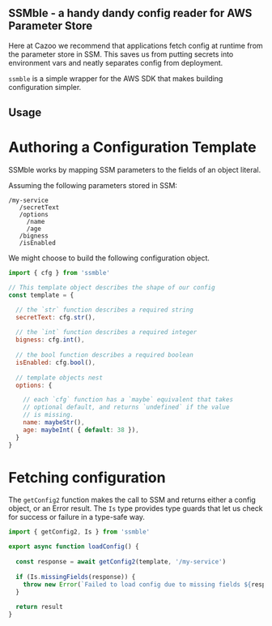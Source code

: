 SSMble - a handy dandy config reader for AWS Parameter Store
------------------------------------------------------------

Here at Cazoo we recommend that applications fetch config at runtime from the
parameter store in SSM. This saves us from putting secrets into environment vars
and neatly separates config from deployment.

`ssmble` is a simple wrapper for the AWS SDK that makes building configuration simpler.

Usage
-----

Authoring a Configuration Template
===================================

SSMble works by mapping SSM parameters to the fields of an object literal.

Assuming the following parameters stored in SSM:

```
/my-service
   /secretText
   /options
     /name
     /age
   /bigness
   /isEnabled
```

We might choose to build the following configuration object.

```js
import { cfg } from 'ssmble'

// This template object describes the shape of our config
const template = {

  // the `str` function describes a required string
  secretText: cfg.str(),
  
  // the `int` function describes a required integer
  bigness: cfg.int(),
  
  // the bool function describes a required boolean
  isEnabled: cfg.bool(),
  
  // template objects nest
  options: {

    // each `cfg` function has a `maybe` equivalent that takes
    // optional default, and returns `undefined` if the value
    // is missing.
    name: maybeStr(),
    age: maybeInt( { default: 38 }),
  }
}
```

Fetching configuration
=====================

The `getConfig2` function makes the call to SSM and returns either a config object, or an Error result. The `Is` type provides type guards that let us check for success or failure in a type-safe way.

```js
import { getConfig2, Is } from 'ssmble'

export async function loadConfig() {
  
  const response = await getConfig2(template, '/my-service')
  
  if (Is.missingFields(response)) {
    throw new Error(`Failed to load config due to missing fields ${response.fields}`)
  }
  
  return result 
}
```
